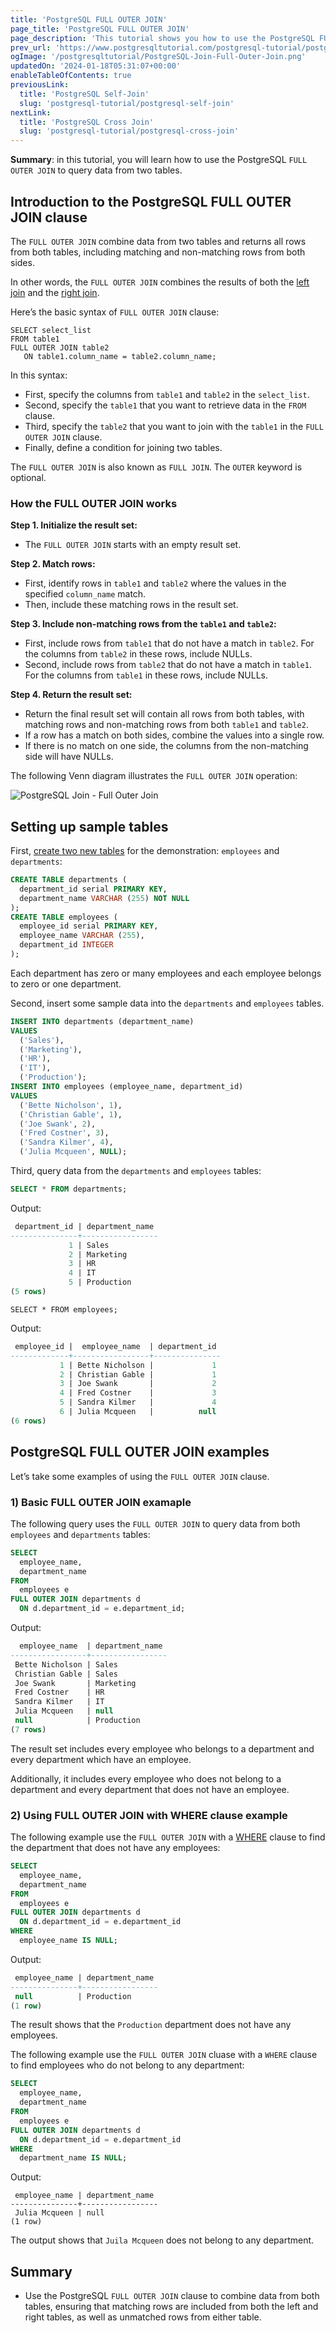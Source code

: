 ```yaml
---
title: 'PostgreSQL FULL OUTER JOIN'
page_title: 'PostgreSQL FULL OUTER JOIN'
page_description: 'This tutorial shows you how to use the PostgreSQL FULL OUTER JOIN to join two tables.'
prev_url: 'https://www.postgresqltutorial.com/postgresql-tutorial/postgresql-full-outer-join/'
ogImage: '/postgresqltutorial/PostgreSQL-Join-Full-Outer-Join.png'
updatedOn: '2024-01-18T05:31:07+00:00'
enableTableOfContents: true
previousLink:
  title: 'PostgreSQL Self-Join'
  slug: 'postgresql-tutorial/postgresql-self-join'
nextLink:
  title: 'PostgreSQL Cross Join'
  slug: 'postgresql-tutorial/postgresql-cross-join'
---
```


**Summary**: in this tutorial, you will learn how to use the PostgreSQL `FULL OUTER JOIN` to query data from two tables.

## Introduction to the PostgreSQL FULL OUTER JOIN clause

The `FULL OUTER JOIN` combine data from two tables and returns all rows from both tables, including matching and non\-matching rows from both sides.

In other words, the `FULL OUTER JOIN` combines the results of both the [left join](postgresql-left-join) and the [right join](postgresql-right-join).

Here’s the basic syntax of `FULL OUTER JOIN` clause:

```sqlsql
SELECT select_list
FROM table1
FULL OUTER JOIN table2
   ON table1.column_name = table2.column_name;
```

In this syntax:

- First, specify the columns from `table1` and `table2` in the `select_list`.
- Second, specify the `table1` that you want to retrieve data in the `FROM` clause.
- Third, specify the `table2` that you want to join with the `table1` in the `FULL OUTER JOIN` clause.
- Finally, define a condition for joining two tables.

The `FULL OUTER JOIN` is also known as `FULL JOIN`. The `OUTER` keyword is optional.

### How the FULL OUTER JOIN works

**Step 1\. Initialize the result set:**

- The `FULL OUTER JOIN` starts with an empty result set.

**Step 2\. Match rows:**

- First, identify rows in `table1` and `table2` where the values in the specified `column_name` match.
- Then, include these matching rows in the result set.

**Step 3\. Include non\-matching rows from the `table1` and `table2`:**

- First, include rows from `table1` that do not have a match in `table2`. For the columns from `table2` in these rows, include NULLs.
- Second, include rows from `table2` that do not have a match in `table1`. For the columns from `table1` in these rows, include NULLs.

**Step 4\. Return the result set:**

- Return the final result set will contain all rows from both tables, with matching rows and non\-matching rows from both `table1` and `table2`.
- If a row has a match on both sides, combine the values into a single row.
- If there is no match on one side, the columns from the non\-matching side will have NULLs.

The following Venn diagram illustrates the `FULL OUTER JOIN` operation:

![PostgreSQL Join - Full Outer Join](/postgresqltutorial/PostgreSQL-Join-Full-Outer-Join.png)

## Setting up sample tables

First, [create two new tables](postgresql-create-table) for the demonstration: `employees` and `departments`:

```sql
CREATE TABLE departments (
  department_id serial PRIMARY KEY,
  department_name VARCHAR (255) NOT NULL
);
CREATE TABLE employees (
  employee_id serial PRIMARY KEY,
  employee_name VARCHAR (255),
  department_id INTEGER
);
```

Each department has zero or many employees and each employee belongs to zero or one department.

Second, insert some sample data into the `departments` and `employees` tables.

```sql
INSERT INTO departments (department_name)
VALUES
  ('Sales'),
  ('Marketing'),
  ('HR'),
  ('IT'),
  ('Production');
INSERT INTO employees (employee_name, department_id)
VALUES
  ('Bette Nicholson', 1),
  ('Christian Gable', 1),
  ('Joe Swank', 2),
  ('Fred Costner', 3),
  ('Sandra Kilmer', 4),
  ('Julia Mcqueen', NULL);

```

Third, query data from the `departments` and `employees` tables:

```sql
SELECT * FROM departments;
```

Output:

```sql
 department_id | department_name
---------------+-----------------
             1 | Sales
             2 | Marketing
             3 | HR
             4 | IT
             5 | Production
(5 rows)
```

```
SELECT * FROM employees;
```

Output:

```sql
 employee_id |  employee_name  | department_id
-------------+-----------------+---------------
           1 | Bette Nicholson |             1
           2 | Christian Gable |             1
           3 | Joe Swank       |             2
           4 | Fred Costner    |             3
           5 | Sandra Kilmer   |             4
           6 | Julia Mcqueen   |          null
(6 rows)
```

## PostgreSQL FULL OUTER JOIN examples

Let’s take some examples of using the `FULL OUTER JOIN` clause.

### 1\) Basic FULL OUTER JOIN examaple

The following query uses the `FULL OUTER JOIN` to query data from both `employees` and `departments` tables:

```sql
SELECT
  employee_name,
  department_name
FROM
  employees e
FULL OUTER JOIN departments d
  ON d.department_id = e.department_id;
```

Output:

```sql
  employee_name  | department_name
-----------------+-----------------
 Bette Nicholson | Sales
 Christian Gable | Sales
 Joe Swank       | Marketing
 Fred Costner    | HR
 Sandra Kilmer   | IT
 Julia Mcqueen   | null
 null            | Production
(7 rows)
```

The result set includes every employee who belongs to a department and every department which have an employee.

Additionally, it includes every employee who does not belong to a department and every department that does not have an employee.

### 2\) Using FULL OUTER JOIN with WHERE clause example

The following example use the `FULL OUTER JOIN` with a [WHERE](postgresql-where) clause to find the department that does not have any employees:

```sql
SELECT
  employee_name,
  department_name
FROM
  employees e
FULL OUTER JOIN departments d
  ON d.department_id = e.department_id
WHERE
  employee_name IS NULL;

```

Output:

```sql
 employee_name | department_name
---------------+-----------------
 null          | Production
(1 row)
```

The result shows that the `Production` department does not have any employees.

The following example use the `FULL OUTER JOIN` cluase with a `WHERE` clause to find employees who do not belong to any department:

```sql
SELECT
  employee_name,
  department_name
FROM
  employees e
FULL OUTER JOIN departments d
  ON d.department_id = e.department_id
WHERE
  department_name IS NULL;
```

Output:

```
 employee_name | department_name
---------------+-----------------
 Julia Mcqueen | null
(1 row)
```

The output shows that `Juila Mcqueen` does not belong to any department.

## Summary

- Use the PostgreSQL `FULL OUTER JOIN` clause to combine data from both tables, ensuring that matching rows are included from both the left and right tables, as well as unmatched rows from either table.
